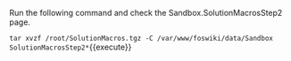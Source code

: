 Run the following command and check the Sandbox.SolutionMacrosStep2 page.

`tar xvzf /root/SolutionMacros.tgz -C /var/www/foswiki/data/Sandbox SolutionMacrosStep2*`{{execute}}